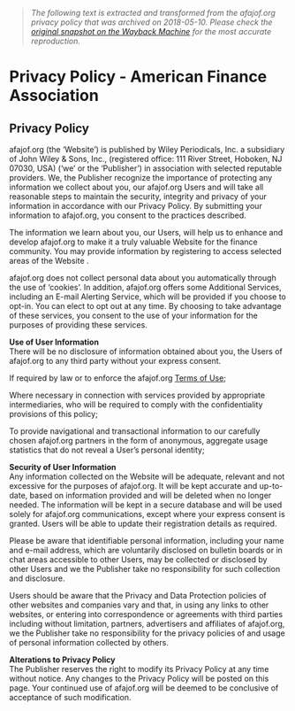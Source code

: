 > *The following text is extracted and transformed from the afajof.org privacy policy that was archived on 2018-05-10. Please check the [original snapshot on the Wayback Machine](https://web.archive.org/web/20180510093927id_/http%3A//afajof.org/page/Privacy) for the most accurate reproduction.*

# Privacy Policy - American Finance Association

## Privacy Policy

afajof.org (the ‘Website’) is published by Wiley Periodicals, Inc. a subsidiary of John Wiley & Sons, Inc., (registered office: 111 River Street, Hoboken, NJ 07030, USA) (‘we’ or the ‘Publisher’) in association with selected reputable providers. We, the Publisher recognize the importance of protecting any information we collect about you, our afajof.org Users and will take all reasonable steps to maintain the security, integrity and privacy of your information in accordance with our Privacy Policy. By submitting your information to afajof.org, you consent to the practices described. 

The information we learn about you, our Users, will help us to enhance and develop afajof.org to make it a truly valuable Website for the finance community. You may provide information by registering to access selected areas of the Website .

afajof.org does not collect personal data about you automatically through the use of ‘cookies’. In addition, afajof.org offers some Additional Services, including an E-mail Alerting Service, which will be provided if you choose to opt-in. You can elect to opt out at any time. By choosing to take advantage of these services, you consent to the use of your information for the purposes of providing these services.

**Use of User Information**  
There will be no disclosure of information obtained about you, the Users of afajof.org to any third party without your express consent.

If required by law or to enforce the afajof.org [Terms of Use](https://web.archive.org/page/TermsofUse);

Where necessary in connection with services provided by appropriate intermediaries, who will be required to comply with the confidentiality provisions of this policy;

To provide navigational and transactional information to our carefully chosen afajof.org partners in the form of anonymous, aggregate usage statistics that do not reveal a User’s personal identity;

**Security of User Information**  
Any information collected on the Website will be adequate, relevant and not excessive for the purposes of afajof.org. It will be kept accurate and up-to-date, based on information provided and will be deleted when no longer needed. The information will be kept in a secure database and will be used solely for afajof.org communications, except where your express consent is granted. Users will be able to update their registration details as required.

Please be aware that identifiable personal information, including your name and e-mail address, which are voluntarily disclosed on bulletin boards or in chat areas accessible to other Users, may be collected or disclosed by other Users and we the Publisher take no responsibility for such collection and disclosure.

Users should be aware that the Privacy and Data Protection policies of other websites and companies vary and that, in using any links to other websites, or entering into correspondence or agreements with third parties including without limitation, partners, advertisers and affiliates of afajof.org, we the Publisher take no responsibility for the privacy policies of and usage of personal information collected by others.

**Alterations to Privacy Policy**  
The Publisher reserves the right to modify its Privacy Policy at any time without notice. Any changes to the Privacy Policy will be posted on this page. Your continued use of afajof.org will be deemed to be conclusive of acceptance of such modification.
